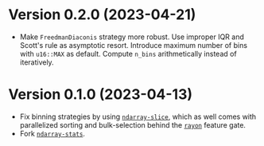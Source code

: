 # Version 0.2.0 (2023-04-21)

  * Make `FreedmanDiaconis` strategy more robust. Use improper IQR and Scott's
    rule as asymptotic resort. Introduce maximum number of bins with `u16::MAX`
    as default. Compute `n_bins` arithmetically instead of iteratively.

# Version 0.1.0 (2023-04-13)

  * Fix binning strategies by using [`ndarray-slice`], which as well comes with
    parallelized sorting and bulk-selection behind the [`rayon`] feature gate.
  * Fork [`ndarray-stats`].

[`ndarray-slice`]: https://docs.rs/ndarray-slice
[`ndarray-stats`]: https://docs.rs/ndarray-stats
[`rayon`]: https://docs.rs/rayon
